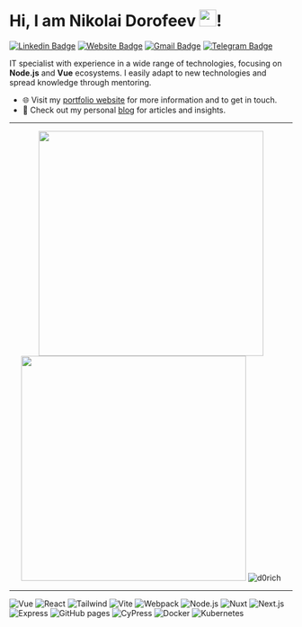 # Hi, I am Nikolai Dorofeev <img src="https://emojis.slackmojis.com/emojis/images/1531849430/4246/blob-sunglasses.gif?1531849430" width="30"/>! 

[![Linkedin Badge](https://img.shields.io/badge/LinkedIn-0077B5?style=for-the-badge&logo=linkedin&logoColor=white)](https://www.linkedin.com/in/d0rich/)
[![Website Badge](https://img.shields.io/badge/website-000000?style=for-the-badge&logo=About.me&logoColor=white)](https://d0rich.me/)
[![Gmail Badge](https://img.shields.io/badge/Gmail-D14836?style=for-the-badge&logo=gmail&logoColor=white)](mailto:dorich2000@gmail.com)
[![Telegram Badge](https://img.shields.io/badge/Telegram-2CA5E0?style=for-the-badge&logo=telegram&logoColor=white)](https://d0rich.t.me)

IT specialist with experience in a wide range of technologies, focusing on **Node.js** and **Vue** ecosystems. 
I easily adapt to new technologies and spread knowledge through mentoring.

- 🌐 Visit my [portfolio website](https://d0rich.me/) for more information and to get in touch.
- 👋 Check out my personal [blog](https://d0rich.me/blog/) for articles and insights.

---

<p align="center">
  <img src="https://github-readme-stats.vercel.app/api?username=d0rich&show_icons=true&theme=radical" width="400">
  <img src="https://github-readme-streak-stats.herokuapp.com?user=d0rich&theme=dark&hide_border=true" width="400">
  <img src="https://github-readme-stats.vercel.app/api/top-langs?username=d0rich&show_icons=true&locale=en&layout=compact&theme=radical" alt="d0rich" />
</p>

---
![Vue](https://img.shields.io/badge/Vue.js-35495E?style=for-the-badge&logo=vuedotjs&logoColor=4FC08D)
![React](https://img.shields.io/badge/React-20232A?style=for-the-badge&logo=react&logoColor=61DAFB)
![Tailwind](https://img.shields.io/badge/Tailwind_CSS-38B2AC?style=for-the-badge&logo=tailwind-css&logoColor=white)
![Vite](https://img.shields.io/badge/Vite-B73BFE?style=for-the-badge&logo=vite&logoColor=FFD62E)
![Webpack](https://img.shields.io/badge/Webpack-8DD6F9?style=for-the-badge&logo=Webpack&logoColor=white)
![Node.js](https://img.shields.io/badge/Node.js-339933?style=for-the-badge&logo=nodedotjs&logoColor=white)
![Nuxt](https://img.shields.io/badge/nuxt.js-00C58E?style=for-the-badge&logo=nuxtdotjs&logoColor=white)
![Next.js](https://img.shields.io/badge/next.js-000000?style=for-the-badge&logo=nextdotjs&logoColor=white)
![Express](https://img.shields.io/badge/Express.js-000000?style=for-the-badge&logo=express&logoColor=white)
![GitHub pages](https://img.shields.io/badge/GitHub%20Pages-222222?style=for-the-badge&logo=GitHub%20Pages&logoColor=white)
![CyPress](https://img.shields.io/badge/Cypress-17202C?style=for-the-badge&logo=cypress&logoColor=white)
![Docker](https://img.shields.io/badge/Docker-2CA5E0?style=for-the-badge&logo=docker&logoColor=white)
![Kubernetes](https://img.shields.io/badge/kubernetes-326ce5.svg?&style=for-the-badge&logo=kubernetes&logoColor=white)

